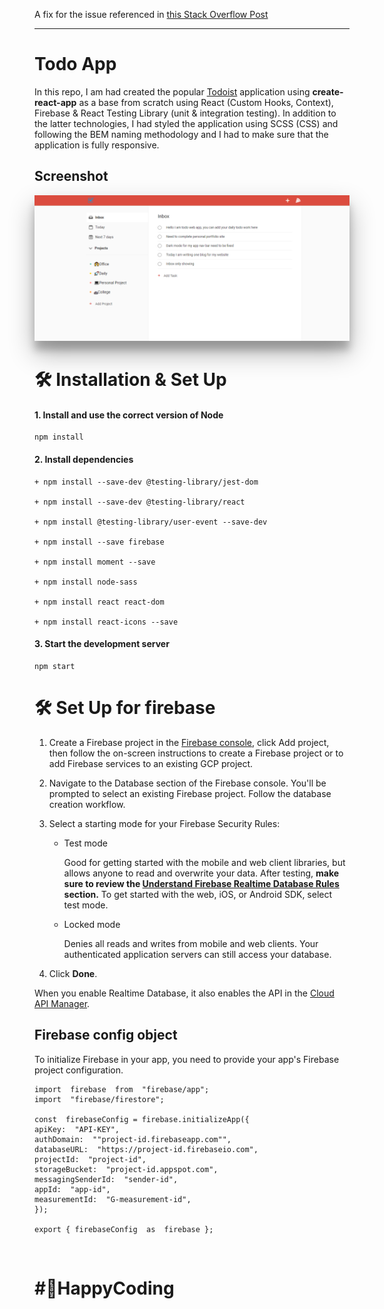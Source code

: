 A fix for the issue referenced in [this Stack Overflow Post](https://stackoverflow.com/questions/70734613/unable-to-resolve-npm-install-pre-gyp-error/71940382#71940382)

<hr>

<h1>Todo App</h1>
<p>
In this repo, I am had created the popular <a href="https://todoist.com">Todoist</a> application using <b>create-react-app</b> as a base from scratch using React (Custom Hooks, Context), Firebase & React Testing Library (unit & integration testing). In addition to the latter technologies, I had styled the application using SCSS (CSS) and following the BEM naming methodology and I had to make sure that the application is fully responsive.
</p>

<h2>Screenshot</h2>
<img src="./src/images/ss.png" style="box-shadow: 0 19px 38px rgba(0,0,0,0.30), 0 15px 12px rgba(0,0,0,0.22);" />

<h1>🛠 Installation & Set Up</h1>

#### 1. Install and use the correct version of Node

```
npm install
```

#### 2. Install dependencies

```
+ npm install --save-dev @testing-library/jest-dom

+ npm install --save-dev @testing-library/react

+ npm install @testing-library/user-event --save-dev

+ npm install --save firebase

+ npm install moment --save

+ npm install node-sass

+ npm install react react-dom

+ npm install react-icons --save
```

#### 3. Start the development server

```
npm start
```

# 🛠 Set Up for firebase

1. Create a Firebase project in the <a href="https://console.firebase.google.com/">Firebase console</a>, click Add project, then follow the on-screen instructions to create a Firebase project or to add Firebase services to an existing GCP project.

2) Navigate to the Database section of the Firebase console. You'll be prompted to select an existing Firebase project. Follow the database creation workflow.
3) Select a starting mode for your Firebase Security Rules:

   - Test mode

     Good for getting started with the mobile and web client libraries, but allows anyone to read and overwrite your data. After testing, **make sure to review the [Understand Firebase Realtime Database Rules](https://firebase.google.com/docs/database/security) section.**
     To get started with the web, iOS, or Android SDK, select test mode.


    - Locked mode

      Denies all reads and writes from mobile and web clients. Your authenticated application servers can still access your database.

4.  Click **Done**.

When you enable Realtime Database, it also enables the API in the [Cloud API Manager](https://console.cloud.google.com/projectselector/apis/api/firebasedatabase.googleapis.com/overview).

## Firebase config object

To initialize Firebase in your app, you need to provide your app's Firebase project configuration.

```
import  firebase  from  "firebase/app";
import  "firebase/firestore";

const  firebaseConfig = firebase.initializeApp({
apiKey:  "API-KEY",
authDomain:  ""project-id.firebaseapp.com"",
databaseURL:  "https://project-id.firebaseio.com",
projectId:  "project-id",
storageBucket:  "project-id.appspot.com",
messagingSenderId:  "sender-id",
appId:  "app-id",
measurementId:  "G-measurement-id",
});

export { firebaseConfig  as  firebase };
```

<br />

# #🚀HappyCoding
